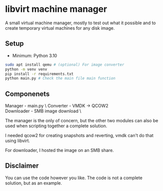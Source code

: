 # libvirt machine manager

A small virtual machine manager, mostly to test out what it possible and to create temporary virtual machines for any
disk image.

## Setup

- Minimum: Python 3.10

```bash
sudo apt install qemu # (optional) For image converter
python -m venv venv
pip install -r requirements.txt
python main.py # Check the main file main function
```

## Componenets

Manager - main.py \ 
Converter - VMDK -> QCOW2 \
Downloader - SMB image download \


The manager is the only of concern, but the other two modules can also be used when scripting
together a complete solution.

I needed qcow2 for creating snapshots and reverting, vmdk can't do that using libvirt.

For downloader, I hosted the image on an SMB share.

## Disclaimer

You can use the code however you like. The code is not a complete solution, but as an example.